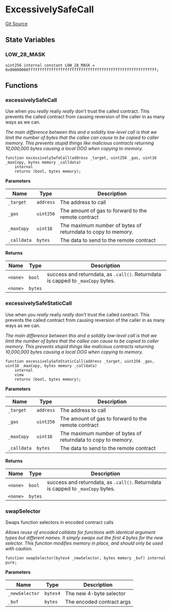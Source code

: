 # ExcessivelySafeCall
[Git Source](https://github.com/darwinia-network/ORMP/blob/39358390c194e135ecf3afba36ae9546a7f63b41/src/security/ExcessivelySafeCall.sol)


## State Variables
### LOW_28_MASK

```solidity
uint256 internal constant LOW_28_MASK = 0x00000000ffffffffffffffffffffffffffffffffffffffffffffffffffffffff;
```


## Functions
### excessivelySafeCall

Use when you _really_ really _really_ don't trust the called
contract. This prevents the called contract from causing reversion of
the caller in as many ways as we can.

*The main difference between this and a solidity low-level call is
that we limit the number of bytes that the callee can cause to be
copied to caller memory. This prevents stupid things like malicious
contracts returning 10,000,000 bytes causing a local OOG when copying
to memory.*


```solidity
function excessivelySafeCall(address _target, uint256 _gas, uint16 _maxCopy, bytes memory _calldata)
    internal
    returns (bool, bytes memory);
```
**Parameters**

|Name|Type|Description|
|----|----|-----------|
|`_target`|`address`|The address to call|
|`_gas`|`uint256`|The amount of gas to forward to the remote contract|
|`_maxCopy`|`uint16`|The maximum number of bytes of returndata to copy to memory.|
|`_calldata`|`bytes`|The data to send to the remote contract|

**Returns**

|Name|Type|Description|
|----|----|-----------|
|`<none>`|`bool`|success and returndata, as `.call()`. Returndata is capped to `_maxCopy` bytes.|
|`<none>`|`bytes`||


### excessivelySafeStaticCall

Use when you _really_ really _really_ don't trust the called
contract. This prevents the called contract from causing reversion of
the caller in as many ways as we can.

*The main difference between this and a solidity low-level call is
that we limit the number of bytes that the callee can cause to be
copied to caller memory. This prevents stupid things like malicious
contracts returning 10,000,000 bytes causing a local OOG when copying
to memory.*


```solidity
function excessivelySafeStaticCall(address _target, uint256 _gas, uint16 _maxCopy, bytes memory _calldata)
    internal
    view
    returns (bool, bytes memory);
```
**Parameters**

|Name|Type|Description|
|----|----|-----------|
|`_target`|`address`|The address to call|
|`_gas`|`uint256`|The amount of gas to forward to the remote contract|
|`_maxCopy`|`uint16`|The maximum number of bytes of returndata to copy to memory.|
|`_calldata`|`bytes`|The data to send to the remote contract|

**Returns**

|Name|Type|Description|
|----|----|-----------|
|`<none>`|`bool`|success and returndata, as `.call()`. Returndata is capped to `_maxCopy` bytes.|
|`<none>`|`bytes`||


### swapSelector

Swaps function selectors in encoded contract calls

*Allows reuse of encoded calldata for functions with identical
argument types but different names. It simply swaps out the first 4 bytes
for the new selector. This function modifies memory in place, and should
only be used with caution.*


```solidity
function swapSelector(bytes4 _newSelector, bytes memory _buf) internal pure;
```
**Parameters**

|Name|Type|Description|
|----|----|-----------|
|`_newSelector`|`bytes4`|The new 4-byte selector|
|`_buf`|`bytes`|The encoded contract args|


